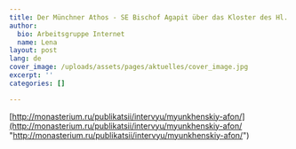 ```yaml
---
title: Der Münchner Athos - SE Bischof Agapit über das Kloster des Hl. Hiob
author:
  bio: Arbeitsgruppe Internet
  name: Lena
layout: post
lang: de
cover_image: /uploads/assets/pages/aktuelles/cover_image.jpg
excerpt: ''
categories: []

---
```

[http://monasterium.ru/publikatsii/intervyu/myunkhenskiy-afon/](http://monasterium.ru/publikatsii/intervyu/myunkhenskiy-afon/ "http://monasterium.ru/publikatsii/intervyu/myunkhenskiy-afon/")
